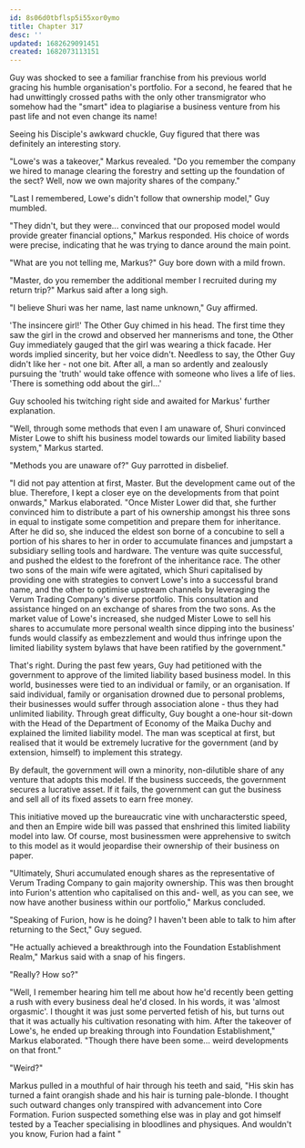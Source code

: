 ```yaml
---
id: 8s06d0tbflsp5i55xor0ymo
title: Chapter 317
desc: ''
updated: 1682629091451
created: 1682073113151
---
```


Guy was shocked to see a familiar franchise from his previous world gracing his humble organisation's portfolio. For a second, he feared that he had unwittingly crossed paths with the only other transmigrator who somehow had the "smart" idea to plagiarise a business venture from his past life and not even change its name!

Seeing his Disciple's awkward chuckle, Guy figured that there was definitely an interesting story.

"Lowe's was a takeover," Markus revealed. "Do you remember the company we hired to manage clearing the forestry and setting up the foundation of the sect? Well, now we own majority shares of the company."

"Last I remembered, Lowe's didn't follow that ownership model," Guy mumbled.

"They didn't, but they were... convinced that our proposed model would provide greater financial options," Markus responded. His choice of words were precise, indicating that he was trying to dance around the main point.

"What are you not telling me, Markus?" Guy bore down with a mild frown.

"Master, do you remember the additional member I recruited during my return trip?" Markus said after a long sigh.

"I believe Shuri was her name, last name unknown," Guy affirmed.

'The insincere girl!' The Other Guy chimed in his head. The first time they saw the girl in the crowd and observed her mannerisms and tone, the Other Guy immediately gauged that the girl was wearing a thick facade. Her words implied sincerity, but her voice didn't. Needless to say, the Other Guy didn't like her - not one bit. After all, a man so ardently and zealously pursuing the 'truth' would take offence with someone who lives a life of lies. 'There is something odd about the girl...'

Guy schooled his twitching right side and awaited for Markus' further explanation.

"Well, through some methods that even I am unaware of, Shuri convinced Mister Lowe to shift his business model towards our limited liability based system," Markus started.

"Methods you are unaware of?" Guy parrotted in disbelief.

"I did not pay attention at first, Master. But the development came out of the blue. Therefore, I kept a closer eye on the developments from that point onwards," Markus elaborated. "Once Mister Lower did that, she further convinced him to distribute a part of his ownership amongst his three sons in equal to instigate some competition and prepare them for inheritance. After he did so, she induced the eldest son borne of a concubine to sell a portion of his shares to her in order to accumulate finances and jumpstart a subsidiary selling tools and hardware. The venture was quite successful, and pushed the eldest to the forefront of the inheritance race. The other two sons of the main wife were agitated, which Shuri capitalised by providing one with strategies to convert Lowe's into a successful brand name, and the other to optimise upstream channels by leveraging the Verum Trading Company's diverse portfolio. This consultation and assistance hinged on an exchange of shares from the two sons. As the market value of Lowe's increased, she nudged Mister Lowe to sell his shares to accumulate more personal wealth since dipping into the business' funds would classify as embezzlement and would thus infringe upon the limited liability system bylaws that have been ratified by the government."

That's right. During the past few years, Guy had petitioned with the government to approve of the limited liability based business model. In this world, businesses were tied to an individual or family, or an organisation. If said individual, family or organisation drowned due to personal problems, their businesses would suffer through association alone - thus they had unlimited liability. Through great difficulty, Guy bought a one-hour sit-down with the Head of the Department of Economy of the Maika Duchy and explained the limited liability model. The man was sceptical at first, but realised that it would be extremely lucrative for the government (and by extension, himself) to implement this strategy.

By default, the government will own a minority, non-dilutible share of any venture that adopts this model. If the business succeeds, the government secures a lucrative asset. If it fails, the government can gut the business and sell all of its fixed assets to earn free money.

This initiative moved up the bureaucratic vine with uncharacterstic speed, and then an Empire wide bill was passed that enshrined this limited liability model into law. Of course, most businessmen were apprehensive to switch to this model as it would jeopardise their ownership of their business on paper.

"Ultimately, Shuri accumulated enough shares as the representative of Verum Trading Company to gain majority ownership. This was then brought into Furion's attention who capitalised on this and- well, as you can see, we now have another business within our portfolio," Markus concluded.

"Speaking of Furion, how is he doing? I haven't been able to talk to him after returning to the Sect," Guy segued.

"He actually achieved a breakthrough into the Foundation Establishment Realm," Markus said with a snap of his fingers.

"Really? How so?"

"Well, I remember hearing him tell me about how he'd recently been getting a rush with every business deal he'd closed. In his words, it was 'almost orgasmic'. I thought it was just some perverted fetish of his, but turns out that it was actually his cultivation resonating with him. After the takeover of Lowe's, he ended up breaking through into Foundation Establishment," Markus elaborated. "Though there have been some... weird developments on that front."

"Weird?"

Markus pulled in a mouthful of hair through his teeth and said, "His skin has turned a faint orangish shade and his hair is turning pale-blonde. I thought such outward changes only transpired with advancement into Core Formation. Furion suspected something else was in play and got himself tested by a Teacher specialising in bloodlines and physiques. And wouldn't you know, Furion had a faint "